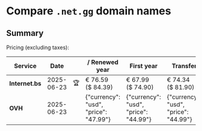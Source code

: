 # Compare `.net.gg` domain names

## Summary

Pricing (excluding taxes):

| Service | Date |  | / Renewed year | First year | Transfer | Restoration |
|--|--|--|--|--|--|--|
| **Internet.bs** | 2025-06-23 | 🏆 | € 76.59<br>($ 84.39) | € 67.99<br>($ 74.90) | € 74.34<br>($ 81.90) | € 94.75<br>($ 104.39) |
| **OVH** | 2025-06-23 |  | {"currency": "usd", "price": "47.99"} | {"currency": "usd", "price": "44.99"} | {"currency": "usd", "price": "44.99"} |  |
